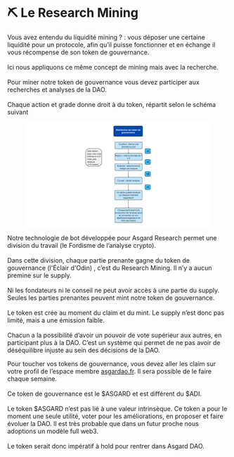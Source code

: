 # ⛏ Le Research Mining

Vous avez entendu du liquidité mining ? : vous déposer une certaine liquidité pour un protocole, afin qu’il puisse fonctionner et en échange il vous récompense de son token de gouvernance. \
\
Ici nous appliquons ce même concept de mining mais avec la recherche. \
\
Pour miner notre token de gouvernance vous devez participer aux recherches et analyses de la DAO. \
\
Chaque action et grade donne droit à du token, répartit selon le schéma suivant

<figure><img src="../../.gitbook/assets/schema asgard.png" alt=""><figcaption></figcaption></figure>

Notre technologie de bot développée pour Asgard Research permet une division du travail (le Fordisme de l’analyse crypto). \
\
Dans cette division, chaque partie prenante gagne du token de gouvernance (l'Éclair d'Odin) , c’est du Research Mining. Il n’y a aucun premine sur le supply. \
\
Ni les fondateurs ni le conseil ne peut avoir accès à une partie du supply. Seules les parties prenantes peuvent mint notre token de gouvernance. \
\
Le token est crée au moment du claim et du mint. Le supply n’est donc pas limité, mais a une émission faible. \
\
Chacun a la possibilité d’avoir un pouvoir de vote supérieur aux autres, en participant plus à la DAO. C’est un système qui permet de ne pas avoir de déséquilibre injuste au sein des décisions de la DAO.

Pour toucher vos tokens de gouvernance, vous devez aller les claim sur votre profil de l’espace membre [asgardao.fr](http://asgardao.fr). Il sera possible de le faire chaque semaine. \
\
Ce token de gouvernance est le $ASGARD et est différent du $ADI. \
\
Le token $ASGARD n’est pas lié à une valeur intrinsèque. Ce token a pour le moment une seule utilité, voter pour les améliorations, en proposer et faire évoluer la DAO. Il est très probable que dans un futur proche nous adoptions un modèle full web3.\
\
Le token serait donc impératif à hold pour rentrer dans Asgard DAO.
